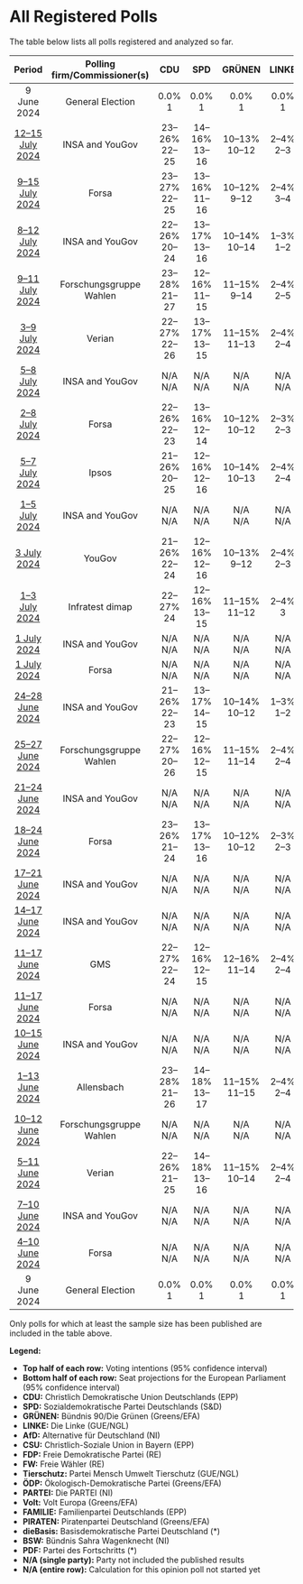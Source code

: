 # All Registered Polls

The table below lists all polls registered and analyzed so far.

| Period     | Polling firm/Commissioner(s) | CDU | SPD | GRÜNEN | LINKE | AfD | CSU | FDP | FW | Tierschutz | ÖDP | PARTEI | Volt | FAMILIE | PIRATEN | dieBasis | BSW | PDF |
|:----------:|:----------------------------:|:--:|:--:|:--:|:--:|:--:|:--:|:--:|:--:|:--:|:--:|:--:|:--:|:--:|:--:|:--:|:--:|:--:|
| 9 June 2024 | General Election | 0.0% <br> 1 | 0.0% <br> 1 | 0.0% <br> 1 | 0.0% <br> 1 | 0.0% <br> 1 | 0.0% <br> 1 | 0.0% <br> 1 | 0.0% <br> 1 | 0.0% <br> 1 | 0.0% <br> 1 | 0.0% <br> 1 | 0.0% <br> 1 | 0.0% <br> 1 | 0.0% <br> 1 | 0.0% <br> 1 | 0.0% <br> 1 | 0.0% <br> 1 |
| [12–15 July 2024](2024-07-15-INSAandYouGov.html) | INSA and YouGov | 23–26% <br> 22–25 | 14–16% <br> 13–16 | 10–13% <br> 10–12 | 2–4% <br> 2–3 | 17–20% <br> 16–19 | 6–8% <br> 5–7 | 4–6% <br> 4–6 | 1–2% <br> 1–2 | 1% <br> 0–1 | 0–1% <br> 0–1 | 1–2% <br> 1–2 | 1–2% <br> 1–2 | 0–1% <br> 0–1 | 0–1% <br> 0–1 | N/A <br> N/A | 7–10% <br> 7–10 | 0–1% <br> 0–1 |
| [9–15 July 2024](2024-07-15-Forsa.html) | Forsa | 23–27% <br> 22–25 | 13–16% <br> 11–16 | 10–12% <br> 9–12 | 2–4% <br> 3–4 | 14–18% <br> 14–16 | 6–8% <br> 5–7 | 4–6% <br> 4–6 | 2–3% <br> 2–3 | 1–2% <br> 1–2 | 0–1% <br> 0–1 | 1–2% <br> 1–2 | 2–3% <br> 2–3 | 0–1% <br> 0–1 | 0–1% <br> 0–1 | N/A <br> N/A | 6–8% <br> 6–8 | 0–1% <br> 0–1 |
| [8–12 July 2024](2024-07-12-INSAandYouGov.html) | INSA and YouGov | 22–26% <br> 20–24 | 13–17% <br> 13–16 | 10–14% <br> 10–14 | 1–3% <br> 1–2 | 16–20% <br> 16–19 | 5–8% <br> 5–7 | 4–6% <br> 4–6 | 1–2% <br> 1–2 | 1–2% <br> 1–2 | 0–1% <br> 0–1 | 1–2% <br> 1–2 | 1–2% <br> 1–2 | 0–1% <br> 0–1 | 0–1% <br> 0–1 | N/A <br> N/A | 8–11% <br> 7–10 | 0–1% <br> 0–1 |
| [9–11 July 2024](2024-07-11-ForschungsgruppeWahlen.html) | Forschungsgruppe Wahlen | 23–28% <br> 21–27 | 12–16% <br> 11–15 | 11–15% <br> 9–14 | 2–4% <br> 2–5 | 15–19% <br> 14–19 | 5–8% <br> 6–8 | 3–5% <br> 3–6 | 1–3% <br> 1–3 | 1–2% <br> 0–2 | 0–1% <br> 0–1 | 1–2% <br> 1–2 | 1–3% <br> 1–3 | 0–1% <br> 0–1 | 0–1% <br> 0–1 | N/A <br> N/A | 6–9% <br> 6–8 | 0–1% <br> 0–1 |
| [3–9 July 2024](2024-07-09-Verian.html) | Verian | 22–27% <br> 22–26 | 13–17% <br> 13–15 | 11–15% <br> 11–13 | 2–4% <br> 2–4 | 14–18% <br> 14–17 | 5–8% <br> 5–7 | 4–6% <br> 4–6 | 1–3% <br> 1–3 | 1–2% <br> 0–1 | 0–1% <br> 0–1 | 1–2% <br> 1–2 | 1–3% <br> 1–3 | 0–1% <br> 0–1 | 0–1% <br> 0 | N/A <br> N/A | 6–8% <br> 6–8 | 0–1% <br> 0–1 |
| [5–8 July 2024](2024-07-08-INSAandYouGov.html) | INSA and YouGov | N/A <br> N/A | N/A <br> N/A | N/A <br> N/A | N/A <br> N/A | N/A <br> N/A | N/A <br> N/A | N/A <br> N/A | N/A <br> N/A | N/A <br> N/A | N/A <br> N/A | N/A <br> N/A | N/A <br> N/A | N/A <br> N/A | N/A <br> N/A | N/A <br> N/A | N/A <br> N/A | N/A <br> N/A |
| [2–8 July 2024](2024-07-08-Forsa.html) | Forsa | 22–26% <br> 22–23 | 13–16% <br> 12–14 | 10–12% <br> 10–12 | 2–3% <br> 2–3 | 15–19% <br> 16–17 | 5–7% <br> 5–6 | 4–6% <br> 5 | 2–3% <br> 2 | 1–2% <br> 1 | 0–1% <br> 1 | 1–2% <br> 1–2 | 2–3% <br> 2 | 0–1% <br> 0–1 | 0–1% <br> 0 | N/A <br> N/A | 7–9% <br> 7–8 | 0–1% <br> 0–1 |
| [5–7 July 2024](2024-07-07-Ipsos.html) | Ipsos | 21–26% <br> 20–25 | 12–16% <br> 12–16 | 10–14% <br> 10–13 | 2–4% <br> 2–4 | 14–18% <br> 14–17 | 5–8% <br> 5–7 | 4–7% <br> 4–7 | 1–3% <br> 1–2 | 1–2% <br> 1–2 | 0–1% <br> 0–1 | 1–3% <br> 1–2 | 1–3% <br> 1–3 | 0–1% <br> 0–1 | 0–1% <br> 0–1 | N/A <br> N/A | 6–10% <br> 6–8 | 0–1% <br> 0–1 |
| [1–5 July 2024](2024-07-05-INSAandYouGov.html) | INSA and YouGov | N/A <br> N/A | N/A <br> N/A | N/A <br> N/A | N/A <br> N/A | N/A <br> N/A | N/A <br> N/A | N/A <br> N/A | N/A <br> N/A | N/A <br> N/A | N/A <br> N/A | N/A <br> N/A | N/A <br> N/A | N/A <br> N/A | N/A <br> N/A | N/A <br> N/A | N/A <br> N/A | N/A <br> N/A |
| [3 July 2024](2024-07-03-YouGov.html) | YouGov | 21–26% <br> 22–24 | 12–16% <br> 12–16 | 10–13% <br> 9–12 | 2–4% <br> 2–3 | 17–21% <br> 16–20 | 5–8% <br> 5–6 | 5–7% <br> 5–6 | 1–3% <br> 2 | 0–1% <br> 1 | 0–1% <br> 0–1 | 1–2% <br> 1 | 1–2% <br> 1–2 | 0–1% <br> 0 | 0–1% <br> 0–1 | N/A <br> N/A | 8–10% <br> 8–9 | 0–1% <br> 0 |
| [1–3 July 2024](2024-07-03-Infratestdimap.html) | Infratest dimap | 22–27% <br> 24 | 12–16% <br> 13–15 | 11–15% <br> 11–12 | 2–4% <br> 3 | 15–19% <br> 15–17 | 5–8% <br> 6 | 4–6% <br> 5 | 1–2% <br> 1–2 | 0–2% <br> 1 | 0–1% <br> 0 | 1–2% <br> 1–2 | 1–2% <br> 1–2 | 0–1% <br> 0–1 | 0–1% <br> 0 | N/A <br> N/A | 7–10% <br> 7 | 0–1% <br> 0 |
| [1 July 2024](2024-07-01-INSAandYouGov.html) | INSA and YouGov | N/A <br> N/A | N/A <br> N/A | N/A <br> N/A | N/A <br> N/A | N/A <br> N/A | N/A <br> N/A | N/A <br> N/A | N/A <br> N/A | N/A <br> N/A | N/A <br> N/A | N/A <br> N/A | N/A <br> N/A | N/A <br> N/A | N/A <br> N/A | N/A <br> N/A | N/A <br> N/A | N/A <br> N/A |
| [1 July 2024](2024-07-01-Forsa.html) | Forsa | N/A <br> N/A | N/A <br> N/A | N/A <br> N/A | N/A <br> N/A | N/A <br> N/A | N/A <br> N/A | N/A <br> N/A | N/A <br> N/A | N/A <br> N/A | N/A <br> N/A | N/A <br> N/A | N/A <br> N/A | N/A <br> N/A | N/A <br> N/A | N/A <br> N/A | N/A <br> N/A | N/A <br> N/A |
| [24–28 June 2024](2024-06-28-INSAandYouGov.html) | INSA and YouGov | 21–26% <br> 22–23 | 13–17% <br> 14–15 | 10–14% <br> 10–12 | 1–3% <br> 1–2 | 15–19% <br> 15–18 | 5–8% <br> 5–7 | 5–7% <br> 5–6 | 1–3% <br> 2–3 | 0–2% <br> 1 | 0–1% <br> 0–1 | 1–2% <br> 1–2 | 1–2% <br> 2 | 0–1% <br> 0–1 | 0–1% <br> 0–1 | N/A <br> N/A | 7–11% <br> 7–11 | 0–1% <br> 0–1 |
| [25–27 June 2024](2024-06-27-ForschungsgruppeWahlen.html) | Forschungsgruppe Wahlen | 22–27% <br> 20–26 | 12–16% <br> 12–15 | 11–15% <br> 11–14 | 2–4% <br> 2–4 | 15–19% <br> 14–17 | 5–8% <br> 5–8 | 3–5% <br> 3–5 | 1–3% <br> 1–2 | 1–2% <br> 1–2 | 0–1% <br> 0–1 | 1–2% <br> 1–2 | 1–3% <br> 2–3 | 0–1% <br> 0–1 | 0–1% <br> 0–2 | N/A <br> N/A | 6–9% <br> 6–8 | 0–1% <br> 0–1 |
| [21–24 June 2024](2024-06-24-INSAandYouGov.html) | INSA and YouGov | N/A <br> N/A | N/A <br> N/A | N/A <br> N/A | N/A <br> N/A | N/A <br> N/A | N/A <br> N/A | N/A <br> N/A | N/A <br> N/A | N/A <br> N/A | N/A <br> N/A | N/A <br> N/A | N/A <br> N/A | N/A <br> N/A | N/A <br> N/A | N/A <br> N/A | N/A <br> N/A | N/A <br> N/A |
| [18–24 June 2024](2024-06-24-Forsa.html) | Forsa | 23–26% <br> 21–24 | 13–17% <br> 13–16 | 10–12% <br> 10–12 | 2–3% <br> 2–3 | 14–18% <br> 14–17 | 6–8% <br> 5–6 | 4–6% <br> 4–6 | 2–4% <br> 2–3 | 1–2% <br> 1–2 | 0–1% <br> 0–1 | 1–2% <br> 1–2 | 2–3% <br> 2–3 | 0–1% <br> 0–1 | 0–1% <br> 0–1 | N/A <br> N/A | 6–8% <br> 6–8 | 0–1% <br> 0–1 |
| [17–21 June 2024](2024-06-21-INSAandYouGov.html) | INSA and YouGov | N/A <br> N/A | N/A <br> N/A | N/A <br> N/A | N/A <br> N/A | N/A <br> N/A | N/A <br> N/A | N/A <br> N/A | N/A <br> N/A | N/A <br> N/A | N/A <br> N/A | N/A <br> N/A | N/A <br> N/A | N/A <br> N/A | N/A <br> N/A | N/A <br> N/A | N/A <br> N/A | N/A <br> N/A |
| [14–17 June 2024](2024-06-17-INSAandYouGov.html) | INSA and YouGov | N/A <br> N/A | N/A <br> N/A | N/A <br> N/A | N/A <br> N/A | N/A <br> N/A | N/A <br> N/A | N/A <br> N/A | N/A <br> N/A | N/A <br> N/A | N/A <br> N/A | N/A <br> N/A | N/A <br> N/A | N/A <br> N/A | N/A <br> N/A | N/A <br> N/A | N/A <br> N/A | N/A <br> N/A |
| [11–17 June 2024](2024-06-17-GMS.html) | GMS | 22–27% <br> 22–24 | 12–16% <br> 12–15 | 12–16% <br> 11–14 | 2–4% <br> 2–4 | 16–20% <br> 15–19 | 5–8% <br> 6–9 | 4–6% <br> 5–6 | 1–3% <br> 1–3 | 0–2% <br> 0–1 | 0–1% <br> 0–1 | 1–2% <br> 1–2 | 1–3% <br> 1–2 | 0–1% <br> 0–1 | 0–1% <br> 0–1 | N/A <br> N/A | 5–8% <br> 5–7 | 0–1% <br> 0–1 |
| [11–17 June 2024](2024-06-17-Forsa.html) | Forsa | N/A <br> N/A | N/A <br> N/A | N/A <br> N/A | N/A <br> N/A | N/A <br> N/A | N/A <br> N/A | N/A <br> N/A | N/A <br> N/A | N/A <br> N/A | N/A <br> N/A | N/A <br> N/A | N/A <br> N/A | N/A <br> N/A | N/A <br> N/A | N/A <br> N/A | N/A <br> N/A | N/A <br> N/A |
| [10–15 June 2024](2024-06-15-INSAandYouGov.html) | INSA and YouGov | N/A <br> N/A | N/A <br> N/A | N/A <br> N/A | N/A <br> N/A | N/A <br> N/A | N/A <br> N/A | N/A <br> N/A | N/A <br> N/A | N/A <br> N/A | N/A <br> N/A | N/A <br> N/A | N/A <br> N/A | N/A <br> N/A | N/A <br> N/A | N/A <br> N/A | N/A <br> N/A | N/A <br> N/A |
| [1–13 June 2024](2024-06-13-Allensbach.html) | Allensbach | 23–28% <br> 21–26 | 14–18% <br> 13–17 | 11–15% <br> 11–15 | 2–4% <br> 2–4 | 13–17% <br> 13–18 | 5–8% <br> 5–7 | 5–8% <br> 5–8 | 1–2% <br> 1–2 | 0–1% <br> 0–1 | 0–1% <br> 0–1 | 1–2% <br> 1–2 | 1–2% <br> 1–2 | 0–1% <br> 0–1 | 0–1% <br> 0–1 | N/A <br> N/A | 6–9% <br> 6–7 | 0–1% <br> 0–1 |
| [10–12 June 2024](2024-06-12-ForschungsgruppeWahlen.html) | Forschungsgruppe Wahlen | N/A <br> N/A | N/A <br> N/A | N/A <br> N/A | N/A <br> N/A | N/A <br> N/A | N/A <br> N/A | N/A <br> N/A | N/A <br> N/A | N/A <br> N/A | N/A <br> N/A | N/A <br> N/A | N/A <br> N/A | N/A <br> N/A | N/A <br> N/A | N/A <br> N/A | N/A <br> N/A | N/A <br> N/A |
| [5–11 June 2024](2024-06-11-Verian.html) | Verian | 22–26% <br> 21–25 | 14–18% <br> 13–16 | 11–15% <br> 10–14 | 2–4% <br> 2–4 | 15–19% <br> 15–18 | 5–8% <br> 5–7 | 4–6% <br> 3–5 | 2–4% <br> 2–4 | 0–1% <br> 1 | 0–1% <br> 0–1 | 1–2% <br> 1–2 | 1–2% <br> 1–2 | 0–1% <br> 0–1 | 0–1% <br> 0–1 | N/A <br> N/A | 5–7% <br> 4–7 | 0–1% <br> 0–1 |
| [7–10 June 2024](2024-06-10-INSAandYouGov.html) | INSA and YouGov | N/A <br> N/A | N/A <br> N/A | N/A <br> N/A | N/A <br> N/A | N/A <br> N/A | N/A <br> N/A | N/A <br> N/A | N/A <br> N/A | N/A <br> N/A | N/A <br> N/A | N/A <br> N/A | N/A <br> N/A | N/A <br> N/A | N/A <br> N/A | N/A <br> N/A | N/A <br> N/A | N/A <br> N/A |
| [4–10 June 2024](2024-06-10-Forsa.html) | Forsa | N/A <br> N/A | N/A <br> N/A | N/A <br> N/A | N/A <br> N/A | N/A <br> N/A | N/A <br> N/A | N/A <br> N/A | N/A <br> N/A | N/A <br> N/A | N/A <br> N/A | N/A <br> N/A | N/A <br> N/A | N/A <br> N/A | N/A <br> N/A | N/A <br> N/A | N/A <br> N/A | N/A <br> N/A |
| 9 June 2024 | General Election | 0.0% <br> 1 | 0.0% <br> 1 | 0.0% <br> 1 | 0.0% <br> 1 | 0.0% <br> 1 | 0.0% <br> 1 | 0.0% <br> 1 | 0.0% <br> 1 | 0.0% <br> 1 | 0.0% <br> 1 | 0.0% <br> 1 | 0.0% <br> 1 | 0.0% <br> 1 | 0.0% <br> 1 | 0.0% <br> 1 | 0.0% <br> 1 | 0.0% <br> 1 |

Only polls for which at least the sample size has been published are included in the table above.

**Legend:**
+ **Top half of each row:** Voting intentions (95% confidence interval)
+ **Bottom half of each row:** Seat projections for the European Parliament (95% confidence interval)
+ **CDU:** Christlich Demokratische Union Deutschlands (EPP)
+ **SPD:** Sozialdemokratische Partei Deutschlands (S&D)
+ **GRÜNEN:** Bündnis 90/Die Grünen (Greens/EFA)
+ **LINKE:** Die Linke (GUE/NGL)
+ **AfD:** Alternative für Deutschland (NI)
+ **CSU:** Christlich-Soziale Union in Bayern (EPP)
+ **FDP:** Freie Demokratische Partei (RE)
+ **FW:** Freie Wähler (RE)
+ **Tierschutz:** Partei Mensch Umwelt Tierschutz (GUE/NGL)
+ **ÖDP:** Ökologisch-Demokratische Partei (Greens/EFA)
+ **PARTEI:** Die PARTEI (NI)
+ **Volt:** Volt Europa (Greens/EFA)
+ **FAMILIE:** Familienpartei Deutschlands (EPP)
+ **PIRATEN:** Piratenpartei Deutschland (Greens/EFA)
+ **dieBasis:** Basisdemokratische Partei Deutschland (*)
+ **BSW:** Bündnis Sahra Wagenknecht (NI)
+ **PDF:** Partei des Fortschritts (*)
+ **N/A (single party):** Party not included the published results
+ **N/A (entire row):** Calculation for this opinion poll not started yet

